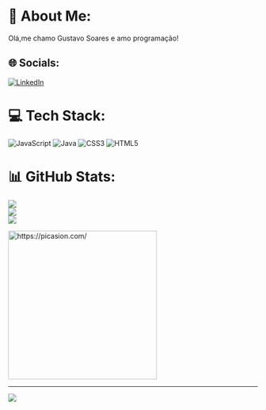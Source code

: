# 💫 About Me:
Olá,me chamo Gustavo Soares e amo programação!


## 🌐 Socials:
[![LinkedIn](https://img.shields.io/badge/LinkedIn-%230077B5.svg?logo=linkedin&logoColor=white)](https://linkedin.com/in/https://www.linkedin.com/in/gustavo-soares-619b01270/) 

# 💻 Tech Stack:
![JavaScript](https://img.shields.io/badge/javascript-%23323330.svg?style=for-the-badge&logo=javascript&logoColor=%23F7DF1E) ![Java](https://img.shields.io/badge/java-%23ED8B00.svg?style=for-the-badge&logo=java&logoColor=white) ![CSS3](https://img.shields.io/badge/css3-%231572B6.svg?style=for-the-badge&logo=css3&logoColor=white) ![HTML5](https://img.shields.io/badge/html5-%23E34F26.svg?style=for-the-badge&logo=html5&logoColor=white)
# 📊 GitHub Stats:
![](https://github-readme-stats.vercel.app/api?username=sxnozz&theme=dracula&hide_border=false&include_all_commits=false&count_private=true)<br/>
![](https://github-readme-streak-stats.herokuapp.com/?user=sxnozz&theme=dracula&hide_border=false)<br/>
![](https://github-readme-stats.vercel.app/api/top-langs/?username=sxnozz&theme=dracula&hide_border=false&include_all_commits=false&count_private=true&layout=compact)

<a href="https://picasion.com/"><img src="https://i.picasion.com/pic92/c6fc2ce5cd7d03a03b88e6a390063da8.gif" width="300" height="300" border="0" alt="https://picasion.com/" /></a><br /><a href="https://picasion.com/">

---
[![](https://visitcount.itsvg.in/api?id=sxnozz&icon=0&color=0)](https://visitcount.itsvg.in)

<!-- Proudly created with GPRM ( https://gprm.itsvg.in ) -->
